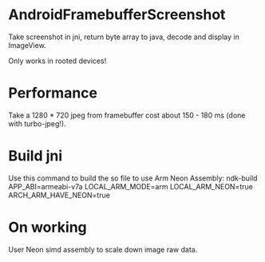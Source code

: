 AndroidFramebufferScreenshot
============================
Take screenshot in jni, return byte array to java, decode and display in ImageView.

Only works in rooted devices!



Performance
============================
Take a 1280 * 720 jpeg from framebuffer cost about 150 - 180 ms (done with turbo-jpeg!).




Build jni
============================
Use this command to build the so file to use Arm Neon Assembly:
  ndk-build APP_ABI=armeabi-v7a LOCAL_ARM_MODE=arm LOCAL_ARM_NEON=true ARCH_ARM_HAVE_NEON=true



On working
============================
User Neon simd assembly to scale down image raw data.
